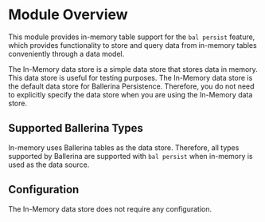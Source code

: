 # Module Overview

This module provides in-memory table support for the `bal persist` feature, which provides functionality to store and query data from in-memory tables conveniently through a data model.

The In-Memory data store is a simple data store that stores data in memory. This data store is useful for testing purposes. The In-Memory data store is the default data store for Ballerina Persistence. Therefore, you do not need to explicitly specify the data store when you are using the In-Memory data store.

## Supported Ballerina Types
In-memory uses Ballerina tables as the data store. Therefore, all types supported by Ballerina are supported with `bal persist` when in-memory is used as the data source.

## Configuration
The In-Memory data store does not require any configuration.
